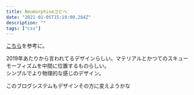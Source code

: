 ```yaml
---
title: Neumorphismコピペ
date: "2021-01-05T15:19:00.284Z"
description: ""
tags: ["css"]
---
```


[こちら](https://neumorphism.io/#ffd1d1)を参考に。

2019年あたりから言われてるデザインらしい。マテリアルとかつてのスキューモーフィズムを中間に位置するものらしい。  
シンプルでより物理的な感じのデザイン。

このブログシステムもデザインその方に変えようかな